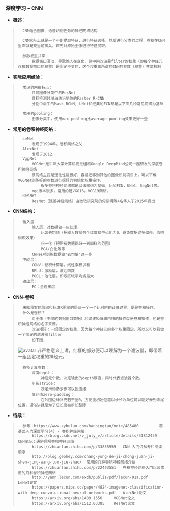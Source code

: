 ### 深度学习 - CNN
- **概述**：
>       CNN适合图像、语音识别任务的神经网络结构
>
>       CNN实际上就是一个不断提取特征，进行特征选择，然后进行分类的过程，卷积在CNN里面就是充当前排兵，首先对原始图像进行特征提取。
>
>       参数权重共享：
>           数据窗口滑动，导致输入在变化，但中间滤波器filter的权重（即每个神经元连接数据窗口的权重）是固定不变的，这个权重即所谓的CNN的参数（权重）共享机制
>
>
>

- **实际应用经验：**
>       常见的网络特点：
>           目前图像分类中的ResNet
>           目标检测领域占统治地位的Faster R-CNN
>           分割中最牛的Mask-RCNN, UNet和经典的FCN都是以下面几种常见网络为基础
>
>       常用的pooling：
>           图像分类中，使用max-pooling比average-pooling效果更好一些
>
>
>
>

- **常用的卷积神经网络：**
>       LeNet
>           发现于1994年，卷积网络之父
>       AlexNet
>           发现于2012，
>       VggNet
>           VGGNet是牛津大学计算机视觉组和Google DeepMind公司一起研发的深度卷积神经网络
>           该网络主要是泛化性能很好，容易迁移到其他的图像识别项目上，可以下载VGGNet训练好的参数进行很好的初始化权重操作，
>               很多卷积神经网络都是以该网络为基础，比如FCN，UNet，SegNet等。
>           vgg版本很多，常用的是VGG16，VGG19网络。
>       ResNet
>           ResNet（残差神经网络）由微软研究院的何凯明等4名华人于2015年提出
>
>
>
>

- **CNN结构：**
>       输入层：
>           输入层，对数据做一些处理，
>               比如去均值（把输入数据各个维度都中心化为0，避免数据过多偏差，影响训练效果）
>               归一化（把所有数据都归一到同样的范围）
>               PCA/白化等等
>           CNN只对训练数据做"去均值"这一步
>       中间层：
>           CONV：卷积计算层，线性乘积求和
>           RELU：激励层，激活函数
>           POOL：池化层，即取区域平均或最大
>       输出层：
>           FC：全连接层
>

- **CNN-卷积**
>       未知图案的局部和标准X图案的局部一个一个比对时的计算过程，便是卷积操作。
>       什么是卷积？
>           对图像（不同的数据窗口数据）和滤波矩阵做内积的操作就是卷积操作，也是卷积神经网络的名字来源。
>           滤波矩阵：一组固定的权重，因为每个神经元的多个权重固定，所以又可以看做一个恒定的滤波器filter
>           如下图，
> ![avatar](https://github.com/nwaiting/wolf-ai/blob/master/wolf_others/pic/nlp_deep_learning_cnn_filter.jpg)
>           非严格意义上讲，红框的部分便可以理解为一个滤波器，即带着一组固定权重的神经元。
>
>       卷积计算参数：
>           深度depth：
>               神经元个数，决定输出的depth厚度，同时代表滤波器个数。
>           步长stride：
>               决定滑动多少步可以到边缘
>           填充值zero-padding：
>               在外围边缘补充若干圈0，方便重初始位置以步长为单位可以刚好滑到末尾位置，通俗讲就是为了总长度被步长整除
>
>
>
>
>
>
>


- **待续：**
>       参考：https://www.zybuluo.com/hanbingtao/note/485480         零基础入门深度学习(4) - 卷积神经网络
>           https://blog.csdn.net/v_july_v/article/details/51812459     CNN笔记：通俗理解卷积神经网络
>           https://zhuanlan.zhihu.com/p/33855959   CNN 入门讲解专栏阅读顺序
>           http://blog.geohey.com/chang-yong-de-ji-chong-juan-ji-shen-jing-wang-luo-jie-shao/  常用的几种卷积神经网络介绍
>           https://zhuanlan.zhihu.com/p/22493551   卷积神经网络入门以及常用的几种卷积神经网络
>           http://yann.lecun.com/exdb/publis/pdf/lecun-01a.pdf     LeNet论文
>           https://papers.nips.cc/paper/4824-imagenet-classification-with-deep-convolutional-neural-networks.pdf   AlexNet论文
>           https://arxiv.org/abs/1409.1556     VGGNet论文
>           https://arxiv.org/abs/1512.03385    ResNet论文
>
>
>
>
>
>
>
>
>
>
>
>
>
